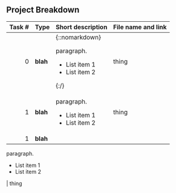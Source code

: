 
## Project Breakdown

| Task # | Type | Short description | File name and link |
| ---: | --- | --- | --- |
|0| **blah**  |{::nomarkdown} <p>paragraph.</p> <ul><li>List item 1</li><li>List item 2</li></ul> {:/}| thing
|1| **blah**  |<p>paragraph.</p> <ul><li>List item 1</li><li>List item 2</li></ul>| thing
|1| **blah**  |

paragraph. 

- List item 1
- List item 2 

| thing

